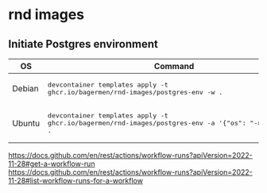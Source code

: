 # rnd images

## Initiate Postgres environment
| OS  | Command |
| --- | ------- |
| Debian | <pre lang="powershell">devcontainer templates apply -t ghcr.io/bagermen/rnd-images/postgres-env -w .</pre>  |
| Ubuntu | <pre lang="powershell">devcontainer templates apply -t ghcr.io/bagermen/rnd-images/postgres-env -a '{"os": "-noble"}' -w .</pre>  |

https://docs.github.com/en/rest/actions/workflow-runs?apiVersion=2022-11-28#get-a-workflow-run
https://docs.github.com/en/rest/actions/workflow-runs?apiVersion=2022-11-28#list-workflow-runs-for-a-workflow
